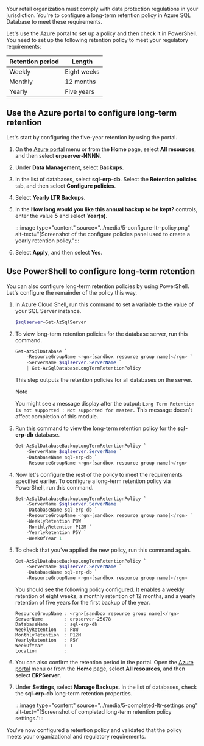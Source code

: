 Your retail organization must comply with data protection regulations in your jurisdiction. You're to configure a long-term retention policy in Azure SQL Database to meet these requirements.

Let's use the Azure portal to set up a policy and then check it in PowerShell. You need to set up the following retention policy to meet your regulatory requirements:

| Retention period | Length |
|---|---|
| Weekly | Eight weeks |
| Monthly | 12 months |
| Yearly | Five years |

## Use the Azure portal to configure long-term retention

Let's start by configuring the five-year retention by using the portal.

1. On the [Azure portal](https://portal.azure.com/learn.docs.microsoft.com?azure-portal=true) menu or from the **Home** page, select **All resources**, and then select **erpserver-NNNN**.

1. Under **Data Management**, select **Backups**.

1. In the list of databases, select **sql-erp-db**. Select the **Retention policies** tab, and then select **Configure policies**.

1. Select **Yearly LTR Backups**.

1. In the **How long would you like this annual backup to be kept?** controls, enter the value **5** and select **Year(s)**.

    :::image type="content" source="../media/5-configure-ltr-policy.png" alt-text="[Screenshot of the configure policies panel used to create a yearly retention policy.":::

1. Select **Apply**, and then select **Yes**.

## Use PowerShell to configure long-term retention

You can also configure long-term retention policies by using PowerShell. Let's configure the remainder of the policy this way.

1. In Azure Cloud Shell, run this command to set a variable to the value of your SQL Server instance.

    ```powershell
    $sqlserver=Get-AzSqlServer
    ```

1. To view long-term retention policies for the database server, run this command.

    ``` powershell
    Get-AzSqlDatabase `
        -ResourceGroupName <rgn>[sandbox resource group name]</rgn> `
        -ServerName $sqlserver.ServerName `
        | Get-AzSqlDatabaseLongTermRetentionPolicy
    ```

    This step outputs the retention policies for all databases on the server.

    > [!NOTE]
    > You might see a message display after the output: `Long Term Retention is not supported : Not supported for master.` This message doesn't affect completion of this module.

1. Run this command to view the long-term retention policy for the **sql-erp-db** database.

    ``` powershell
    Get-AzSqlDatabaseBackupLongTermRetentionPolicy `
        -ServerName $sqlserver.ServerName `
        -DatabaseName sql-erp-db `
        -ResourceGroupName <rgn>[sandbox resource group name]</rgn>
    ```

1. Now let's configure the rest of the policy to meet the requirements specified earlier. To configure a long-term retention policy via PowerShell, run this command.

    ``` powershell
    Set-AzSqlDatabaseBackupLongTermRetentionPolicy `
        -ServerName $sqlserver.ServerName `
        -DatabaseName sql-erp-db `
        -ResourceGroupName <rgn>[sandbox resource group name]</rgn> `
        -WeeklyRetention P8W `
        -MonthlyRetention P12M `
        -YearlyRetention P5Y `
        -WeekOfYear 1
    ```

1. To check that you've applied the new policy, run this command again.

    ```powerShell
    Get-AzSqlDatabaseBackupLongTermRetentionPolicy `
        -ServerName $sqlserver.ServerName `
        -DatabaseName sql-erp-db `
        -ResourceGroupName <rgn>[sandbox resource group name]</rgn>
    ```

    You should see the following policy configured. It enables a weekly retention of eight weeks, a monthly retention of 12 months, and a yearly retention of five years for the first backup of the year.

    ```output
    ResourceGroupName : <rgn>[sandbox resource group name]</rgn>
    ServerName        : erpserver-25078
    DatabaseName      : sql-erp-db
    WeeklyRetention   : P8W
    MonthlyRetention  : P12M
    YearlyRetention   : P5Y
    WeekOfYear        : 1
    Location          :
    ```

1. You can also confirm the retention period in the portal. Open the [Azure portal](https://portal.azure.com/learn.docs.microsoft.com?azure-portal=true) menu or from the **Home** page, select **All resources**, and then select **ERPServer**.

1. Under **Settings**, select **Manage Backups**. In the list of databases, check the **sql-erp-db** long-term retention properties.

    :::image type="content" source="../media/5-completed-ltr-settings.png" alt-text="[Screenshot of completed long-term retention policy settings.":::

You've now configured a retention policy and validated that the policy meets your organizational and regulatory requirements.
